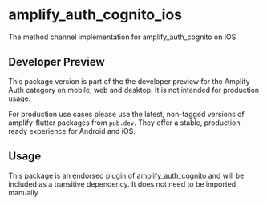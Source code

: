 # amplify_auth_cognito_ios

The method channel implementation for amplify_auth_cognito on iOS

## Developer Preview

This package version is part of the the developer preview for the Amplify Auth category on mobile, web and desktop. It is not intended for production usage. 

For production use cases please use the latest, non-tagged versions of amplify-flutter packages from `pub.dev`. They offer a stable, production-ready experience for Android and iOS.

## Usage

This package is an endorsed plugin of amplify_auth_cognito and will be included as a transitive dependency. It does not need to be imported manually
